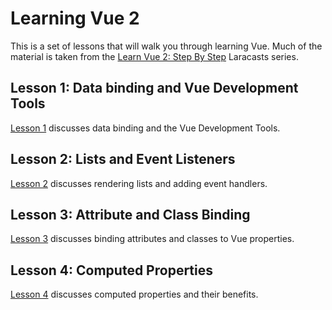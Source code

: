 # Learning Vue 2

This is a set of lessons that will walk you through learning Vue. Much of the material is taken from
the [Learn Vue 2: Step By Step](https://laracasts.com/series/learn-vue-2-step-by-step) Laracasts series.

## Lesson 1: Data binding and Vue Development Tools

[Lesson 1](/lesson1/README.md) discusses data binding and the Vue Development Tools.

## Lesson 2: Lists and Event Listeners

[Lesson 2](/lesson2/README.md) discusses rendering lists and adding event handlers.

## Lesson 3: Attribute and Class Binding

[Lesson 3](/lesson3/README.md) discusses binding attributes and classes to Vue properties.

## Lesson 4: Computed Properties

[Lesson 4](/lesson4/README.md) discusses computed properties and their benefits.